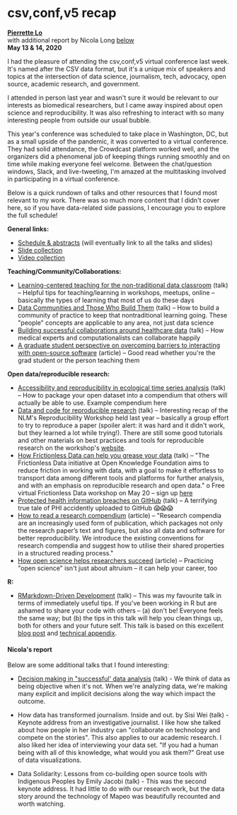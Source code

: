 # csv,conf,v5 recap

**[Pierrette Lo](https://github.com/lopierra)**
<br> with additional report by Nicola Long [below](#nicolas-report)
<br> **May 13 & 14, 2020**

I had the pleasure of attending the csv,conf,v5 virtual conference last week. It's named after the CSV data format, but it's a unique mix of speakers and topics at the intersection of data science, journalism, tech, advocacy, open source, academic research, and government. 

I attended in person last year and wasn't sure it would be relevant to our interests as biomedical researchers, but I came away inspired about open science and reproducibility. It was also refreshing to interact with so many interesting people from outside our usual bubble.

This year's conference was scheduled to take place in Washington, DC, but as a small upside of the pandemic, it was converted to a virtual conference. They had solid attendance, the Crowdcast platform worked well, and the organizers did a phenomenal job of keeping things running smoothly and on time while making everyone feel welcome. Between the chat/question windows, Slack, and live-tweeting, I'm amazed at the multitasking involved in participating in a virtual conference.

Below is a quick rundown of talks and other resources that I found most relevant to my work. There was so much more content that I didn't cover here, so if you have data-related side passions, I encourage you to explore the full schedule!

**General links:**
-	[Schedule & abstracts](https://csvconf.com/speakers/) (will eventually link to all the talks and slides) 
-	[Slide collection](https://zenodo.org/communities/csvconfv5) 
-	[Video collection](https://www.youtube.com/csvconf) 

**Teaching/Community/Collaborations:**
-	[Learning-centered teaching for the non-traditional data classroom](https://csvconf.com/speakers/#katherine-simeon) (talk) – Helpful tips for teaching/learning in workshops, meetups, online – basically the types of learning that most of us do these days
-	[Data Communities and Those Who Build Them](https://csvconf.com/speakers/#angela-li) (talk) – How to build a community of practice to keep that nontraditional learning going. These "people" concepts are applicable to any area, not just data science
-	[Building successful collaborations around healthcare data](https://csvconf.com/speakers/#tempest-van-schaik-phd) (talk) – How medical experts and computationalists can collaborate happily 
-	[A graduate student perspective on overcoming barriers to interacting with open-source software](https://www.facetsjournal.com/doi/10.1139/facets-2019-0020) (article) – Good read whether you're the grad student or the person teaching them

**Open data/reproducible research:**
-	[Accessibility and reproducibility in ecological time series analysis](https://csvconf.com/speakers/#hao-ye) (talk) – How to package your open dataset into a compendium that others will actually be able to use. Example compendium here 
-	[Data and code for reproducible research](https://csvconf.com/speakers/#lisa-federer) (talk) – Interesting recap of the NLM's Reproducibility Workshop held last year – basically a group effort to try to reproduce a paper (spoiler alert: it was hard and it didn't work, but they learned a lot while trying!). There are still some good tutorials and other materials on best practices and tools for reproducible research on the workshop's [website](https://nlm-repro.github.io/).
-	[How Frictionless Data can help you grease your data](https://csvconf.com/speakers/#monica-granados-and-lily-zhao) (talk) – "The Frictionless Data initiative at Open Knowledge Foundation aims to reduce friction in working with data, with a goal to make it effortless to transport data among different tools and platforms for further analysis, and with an emphasis on reproducible research and open data."
o	Free virtual Frictionless Data workshop on May 20 – sign up [here](https://blog.okfn.org/2020/04/28/join-the-frictionless-data-workshop-20-may/)
-	[Protected health information breaches on GitHub](https://csvconf.com/speakers/#james-perry-evans) (talk) – A terrifying true tale of PHI accidently uploaded to GitHub 😱😱😱
-	[How to read a research compendium](https://arxiv.org/pdf/1806.09525.pdf) (article) – "Research compendia are an increasingly used form of publication, which packages not only the research paper’s text and figures, but also all data and software for better reproducibility. We introduce the existing conventions for research compendia and suggest how to utilise their shared properties in a structured reading process."
-	[How open science helps researchers succeed](https://elifesciences.org/articles/16800) (article) – Practicing "open science" isn't just about altruism – it can help your career, too

**R:**
-	[RMarkdown-Driven Development](https://csvconf.com/speakers/#emily-riederer) (talk) – This was my favourite talk in terms of immediately useful tips. If you've been working in R but are ashamed to share your code with others – (a) don't be! Everyone feels the same way; but (b) the tips in this talk will help you clean things up, both for others and your future self. This talk is based on this excellent [blog post](https://emilyriederer.netlify.app/post/rmarkdown-driven-development/) and [technical appendix](https://emilyriederer.netlify.app/post/rmddd-tech-appendix/). 

#### Nicola's report

Below are some additional talks that I found interesting:

- [Decision making in "successful' data analysis](https://csvconf.com/speakers/#salina-cheuk-ting-ho) (talk) - We think of data as being objective when it's not. When we're analyzing data, we're making many explicit and implicit decisions along the way which impact the outcome.

- How data has transformed journalism. Inside and out. by Sisi Wei (talk) - Keynote address from an investigative journalist. I like how she talked about how people in her industry can "collaborate on technology and compete on the stories". This also applies to our academic research. I also liked her idea of interviewing your data set. "If you had a human being with all of this knowledge, what would you ask them?" Great use of data visualizations.

- Data Solidarity: Lessons from co-building open source tools with Indigenous Peoples by Emily Jacobi (talk) - This was the second keynote address. It had little to do with our research work, but the data story around the technology of Mapeo was beautifully recounted and worth watching.
